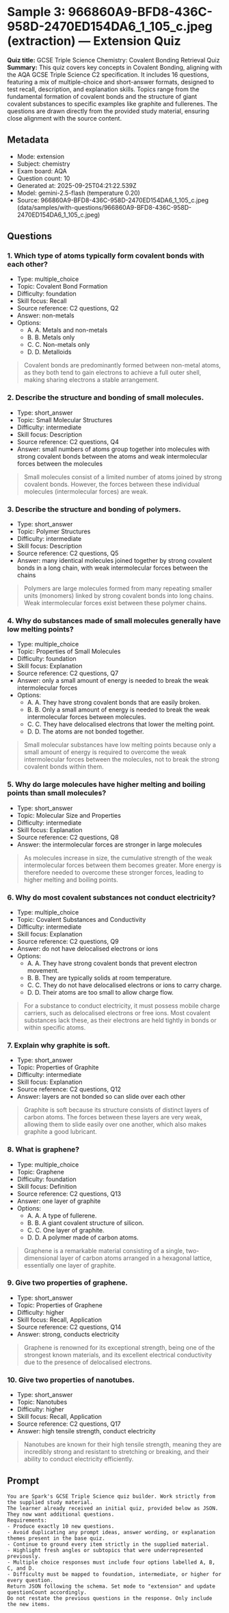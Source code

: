 # Sample 3: 966860A9-BFD8-436C-958D-2470ED154DA6_1_105_c.jpeg (extraction) — Extension Quiz

**Quiz title:** GCSE Triple Science Chemistry: Covalent Bonding Retrieval Quiz
**Summary:** This quiz covers key concepts in Covalent Bonding, aligning with the AQA GCSE Triple Science C2 specification. It includes 16 questions, featuring a mix of multiple-choice and short-answer formats, designed to test recall, description, and explanation skills. Topics range from the fundamental formation of covalent bonds and the structure of giant covalent substances to specific examples like graphite and fullerenes. The questions are drawn directly from the provided study material, ensuring close alignment with the source content.

## Metadata

- Mode: extension
- Subject: chemistry
- Exam board: AQA
- Question count: 10
- Generated at: 2025-09-25T04:21:22.539Z
- Model: gemini-2.5-flash (temperature 0.20)
- Source: 966860A9-BFD8-436C-958D-2470ED154DA6_1_105_c.jpeg (data/samples/with-questions/966860A9-BFD8-436C-958D-2470ED154DA6_1_105_c.jpeg)

## Questions

### 1. Which type of atoms typically form covalent bonds with each other?

- Type: multiple_choice
- Topic: Covalent Bond Formation
- Difficulty: foundation
- Skill focus: Recall
- Source reference: C2 questions, Q2
- Answer: non-metals
- Options:
  - A. A. Metals and non-metals
  - B. B. Metals only
  - C. C. Non-metals only
  - D. D. Metalloids

> Covalent bonds are predominantly formed between non-metal atoms, as they both tend to gain electrons to achieve a full outer shell, making sharing electrons a stable arrangement.

### 2. Describe the structure and bonding of small molecules.

- Type: short_answer
- Topic: Small Molecular Structures
- Difficulty: intermediate
- Skill focus: Description
- Source reference: C2 questions, Q4
- Answer: small numbers of atoms group together into molecules with strong covalent bonds between the atoms and weak intermolecular forces between the molecules

> Small molecules consist of a limited number of atoms joined by strong covalent bonds. However, the forces between these individual molecules (intermolecular forces) are weak.

### 3. Describe the structure and bonding of polymers.

- Type: short_answer
- Topic: Polymer Structures
- Difficulty: intermediate
- Skill focus: Description
- Source reference: C2 questions, Q5
- Answer: many identical molecules joined together by strong covalent bonds in a long chain, with weak intermolecular forces between the chains

> Polymers are large molecules formed from many repeating smaller units (monomers) linked by strong covalent bonds into long chains. Weak intermolecular forces exist between these polymer chains.

### 4. Why do substances made of small molecules generally have low melting points?

- Type: multiple_choice
- Topic: Properties of Small Molecules
- Difficulty: foundation
- Skill focus: Explanation
- Source reference: C2 questions, Q7
- Answer: only a small amount of energy is needed to break the weak intermolecular forces
- Options:
  - A. A. They have strong covalent bonds that are easily broken.
  - B. B. Only a small amount of energy is needed to break the weak intermolecular forces between molecules.
  - C. C. They have delocalised electrons that lower the melting point.
  - D. D. The atoms are not bonded together.

> Small molecular substances have low melting points because only a small amount of energy is required to overcome the weak intermolecular forces between the molecules, not to break the strong covalent bonds within them.

### 5. Why do large molecules have higher melting and boiling points than small molecules?

- Type: short_answer
- Topic: Molecular Size and Properties
- Difficulty: intermediate
- Skill focus: Explanation
- Source reference: C2 questions, Q8
- Answer: the intermolecular forces are stronger in large molecules

> As molecules increase in size, the cumulative strength of the weak intermolecular forces between them becomes greater. More energy is therefore needed to overcome these stronger forces, leading to higher melting and boiling points.

### 6. Why do most covalent substances not conduct electricity?

- Type: multiple_choice
- Topic: Covalent Substances and Conductivity
- Difficulty: intermediate
- Skill focus: Explanation
- Source reference: C2 questions, Q9
- Answer: do not have delocalised electrons or ions
- Options:
  - A. A. They have strong covalent bonds that prevent electron movement.
  - B. B. They are typically solids at room temperature.
  - C. C. They do not have delocalised electrons or ions to carry charge.
  - D. D. Their atoms are too small to allow charge flow.

> For a substance to conduct electricity, it must possess mobile charge carriers, such as delocalised electrons or free ions. Most covalent substances lack these, as their electrons are held tightly in bonds or within specific atoms.

### 7. Explain why graphite is soft.

- Type: short_answer
- Topic: Properties of Graphite
- Difficulty: intermediate
- Skill focus: Explanation
- Source reference: C2 questions, Q12
- Answer: layers are not bonded so can slide over each other

> Graphite is soft because its structure consists of distinct layers of carbon atoms. The forces between these layers are very weak, allowing them to slide easily over one another, which also makes graphite a good lubricant.

### 8. What is graphene?

- Type: multiple_choice
- Topic: Graphene
- Difficulty: foundation
- Skill focus: Definition
- Source reference: C2 questions, Q13
- Answer: one layer of graphite
- Options:
  - A. A. A type of fullerene.
  - B. B. A giant covalent structure of silicon.
  - C. C. One layer of graphite.
  - D. D. A polymer made of carbon atoms.

> Graphene is a remarkable material consisting of a single, two-dimensional layer of carbon atoms arranged in a hexagonal lattice, essentially one layer of graphite.

### 9. Give two properties of graphene.

- Type: short_answer
- Topic: Properties of Graphene
- Difficulty: higher
- Skill focus: Recall, Application
- Source reference: C2 questions, Q14
- Answer: strong, conducts electricity

> Graphene is renowned for its exceptional strength, being one of the strongest known materials, and its excellent electrical conductivity due to the presence of delocalised electrons.

### 10. Give two properties of nanotubes.

- Type: short_answer
- Topic: Nanotubes
- Difficulty: higher
- Skill focus: Recall, Application
- Source reference: C2 questions, Q17
- Answer: high tensile strength, conduct electricity

> Nanotubes are known for their high tensile strength, meaning they are incredibly strong and resistant to stretching or breaking, and their ability to conduct electricity efficiently.

## Prompt

```
You are Spark's GCSE Triple Science quiz builder. Work strictly from the supplied study material.
The learner already received an initial quiz, provided below as JSON. They now want additional questions.
Requirements:
- Produce exactly 10 new questions.
- Avoid duplicating any prompt ideas, answer wording, or explanation themes present in the base quiz.
- Continue to ground every item strictly in the supplied material.
- Highlight fresh angles or subtopics that were underrepresented previously.
- Multiple choice responses must include four options labelled A, B, C, and D.
- Difficulty must be mapped to foundation, intermediate, or higher for every question.
Return JSON following the schema. Set mode to "extension" and update questionCount accordingly.
Do not restate the previous questions in the response. Only include the new items.
```
